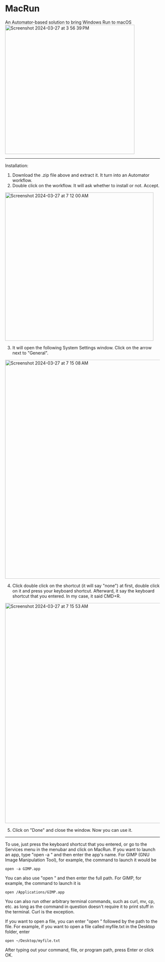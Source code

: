 # MacRun
An Automator-based solution to bring Windows Run to macOS
<img width="421" alt="Screenshot 2024-03-27 at 3 56 39 PM" src="https://github.com/matthewyang204/MacRun/assets/141765903/a905917a-08d6-4ba5-9b03-006127e0fa5f">

---------------
Installation:
1. Download the .zip file above and extract it. It turn into an Automator workflow.
2. Double click on the workflow. It will ask whether to install or not. Accept.
<img width="483" alt="Screenshot 2024-03-27 at 7 12 00 AM" src="https://github.com/matthewyang204/MacRun/assets/141765903/64cf19bc-6268-4b1b-8151-c174c68a6212">

3. It will open the following System Settings window. Click on the arrow next to "General".
<img width="713" alt="Screenshot 2024-03-27 at 7 15 08 AM" src="https://github.com/matthewyang204/MacRun/assets/141765903/735bdb5e-7448-4a8f-87c5-232f3640b67d">

4. Click double click on the shortcut (it will say "none") at first, double click on it and press your keyboard shortcut. Afterward, it say the keyboard shortcut that you entered. In my case, it said CMD+R.
<img width="717" alt="Screenshot 2024-03-27 at 7 15 53 AM" src="https://github.com/matthewyang204/MacRun/assets/141765903/673a2ae0-0d0b-4186-ad0c-6543c65b0e21">

5. Click on "Done" and close the window. Now you can use it.

---------------------------------------------------------------------------------------------------------------------------------------------------------------------------------------------------------------------------------------------------------------------------------------------
To use, just press the keyboard shortcut that you entered, or go to the Services menu in the menubar and click on MacRun. If you want to launch an app, type "open -a " and then enter the app's name. For GIMP (GNU Image Manipulation Tool), for example, the command to launch it would be
```
open -a GIMP.app
```
You can also use "open " and then enter the full path. For GIMP, for example, the command to launch it is
```
open /Applications/GIMP.app
```
You can also run other arbitrary terminal commands, such as curl, mv, cp, etc. as long as the command in question doesn't require it to print stuff in the terminal. Curl is the exception.

If you want to open a file, you can enter "open " followed by the path to the file. For example, if you want to open a file called myfile.txt in the Desktop folder, enter
```
open ~/Desktop/myfile.txt
```

After typing out your command, file, or program path, press Enter or click OK.
